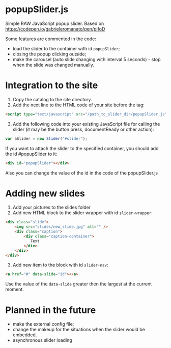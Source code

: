 # popupSlider.js
Simple RAW JavaScript popup slider. Based on https://codepen.io/gabrieleromanato/pen/pIfoD

Some features are commented in the code:

- load the slider to the container with id `popupSlider`;
- closing the popup clicking outside;
- make the carousel (auto slide changing with interval 5 seconds) - stop when the slide was changed manually.

# Integration to the site
1. Copy the catalog to the site directory.
2. Add the next line to the HTML code of your site before the </body> tag:

```html
<script type="text/javascript" src="/path_to_slider_dir/popupSlider.js"></script>
```
3. Add the following code into your existing JavaScript file for calling the slider (it may be the button press, documentReady or other action):

```javascript
var aSlider = new Slider("#slider");
```

If you want to attach the slider to the specified container, you should add the id #popupSlider to it:

```html
<div id="popupSlider"></div>
```

Also you can change the value of the id in the code of the popupSlider.js

# Adding new slides
1. Add your pictures to the slides folder
2. Add new HTML block to the slider wrapper with id `slider-wrapper`:

```html
<div class="slide">
    <img src="slides/new_slide.jpg" alt="" />
    <div class="caption">
        <div class="caption-container">
           Text
        </div>
    </div>
</div>
```

3. Add new item to the block with id `slider-nav`:

```html
<a href="#" data-slide="id"></a>
```
Use the value of the `data-slide` greater then the largest at the current moment.

# Planned in the future
- make the external config file;
- change the makeup for the situations when the slider would be embedded.
- asynchronous slider loading

